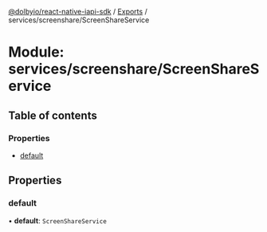 [@dolbyio/react-native-iapi-sdk](../README.md) / [Exports](../modules.md) / services/screenshare/ScreenShareService

# Module: services/screenshare/ScreenShareService

## Table of contents

### Properties

- [default](services_screenshare_ScreenShareService.md#default)

## Properties

### default

• **default**: `ScreenShareService`
